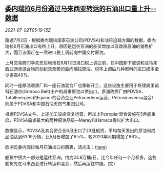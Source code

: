 <!--1625203862000-->
[委内瑞拉6月份通过马来西亚转运的石油出口量上升--数据](https://cn.reuters.com/article/ve-oil-export-0702-idCNKCS2E80F3)
------

<div><i>2021-07-02T05:19:15Z</i></div><p>路透7月2日 - 根据委内瑞拉国家石油公司(PDVSA)和油轮追踪方面的数据，委内瑞拉6月石油出口有所上升，原因是运往亚洲的船货增加以及改质原油的销售扩大，而且该国赶在一项进口税上调前向中国交付原油。</p><p>上月交易商们争先恐后地抢在6月12日进口税上调之前，在中国卸下被调和成马来西亚沥青混合物的创纪录规模的委内瑞拉原油。税率上调后几种燃料的进口成本至少提高40%。</p><p>同时一座原油改质厂和一座石油混合厂也重新开工，这些设施主要用于处理奥里诺科石油带(Orinoco Belt)出产的超重原油以供出口。原油改质厂由PDVSA、TotalEnergies和Equinor的合资企业Petrocedeno运营，Petrosinovensa混合厂则属于PDVSA和中国石油天然气集团公司。</p><p>根据PDVSA文件，上述加工设施恢复运营，再加上Petropiar混合设施在5月底重启，PDVSA需求最大的两种原油品级--Merey和Hamaca得以扩大出口。</p><p>数据显示，PDVSA及其合资企业6月出口了23批船货，平均每天发出的原油和成品油达到63.19万桶，比5月份增加了6.5%，较2020年同期增加了66%。</p><p>欲浏览委内瑞拉每月石油出口的图表，请点击：(<a href="https://graphics.reuters.com/VENEZUELA-OIL/EXPORTS/nmovaxqarpa/">here</a>)</p><p>船货中很大一部分是运往亚洲，约为23.8万桶/日，比今年任何一个月都多，这些船货先在马来西亚进行转运和混合，然后再运往中国。(完)</p>
